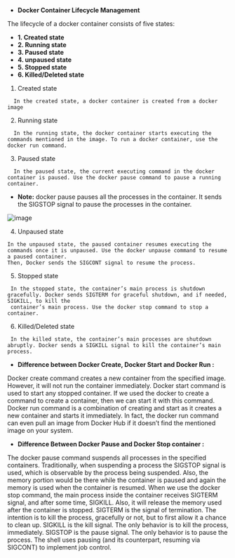 - **Docker Container Lifecycle Management**
 
The lifecycle of a docker container consists of five states:
  -   **1.	Created state**
  -   **2.	Running state**
  -   **3.	Paused state**
  -   **4.	unpaused state**
  -   **5.	Stopped state**
  -   **6.	Killed/Deleted state**


  1.	Created state
   
      In the created state, a docker container is created from a docker image

  2.	Running state

      In the running state, the docker container starts executing the commands mentioned in the image. To run a docker container, use the docker run command.

  3.	Paused state

      In the paused state, the current executing command in the docker container is paused. Use the docker pause command to pause a running container.

   - **Note:** docker pause pauses all the processes in the container. It sends the SIGSTOP signal to
   pause the processes in the container.

   ![image](https://github.com/user-attachments/assets/b91e3e86-737c-4c68-90d6-2434aff85946)


  4.	Unpaused state
    
    In the unpaused state, the paused container resumes executing the commands once it is unpaused. Use the docker unpause command to resume a paused container.
    Then, Docker sends the SIGCONT signal to resume the process.

  5.	Stopped state
     
     In the stopped state, the container’s main process is shutdown gracefully. Docker sends SIGTERM for graceful shutdown, and if needed, SIGKILL, to kill the 
     container’s main process. Use the docker stop command to stop a container.

  6.	Killed/Deleted state

     In the killed state, the container’s main processes are shutdown abruptly. Docker sends a SIGKILL signal to kill the container’s main process.

- **Difference between Docker Create, Docker Start and Docker Run :** 
 
Docker create command creates a new container from the specified image. However, it will not run the container immediately. Docker start command is used to start any stopped container. If we used the docker to create a command to create a container, then we can start it with this command. Docker run command is a combination of creating and start as it creates a new container and starts it immediately. In fact, the docker run command can even pull an image from Docker Hub if it doesn’t find the mentioned image on your system. 
 
- **Difference Between Docker Pause and Docker Stop container :**
 
The docker pause command suspends all processes in the specified containers. Traditionally, when suspending a process the SIGSTOP signal is used, which is observable by the process being suspended. Also, the memory portion would be there while the container is paused and again the memory is used when the container is resumed. When we use the docker stop command, the main process inside the container receives SIGTERM signal, and after some time, SIGKILL. Also, it will release the memory used after the container is stopped. SIGTERM is the signal of termination. The intention is to kill the process, gracefully or not, but to first allow it a chance to clean up. SIGKILL is the kill signal. The only behavior is to kill the process, immediately. SIGSTOP is the pause signal. The only behavior is to pause the process. The shell uses pausing (and its counterpart, resuming via SIGCONT) to implement job control. 


